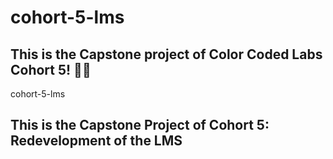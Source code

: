 # cohort-5-lms

## This is the Capstone project of Color Coded Labs Cohort 5! 🚀🌽

cohort-5-lms

## This is the Capstone Project of Cohort 5: Redevelopment of the LMS
